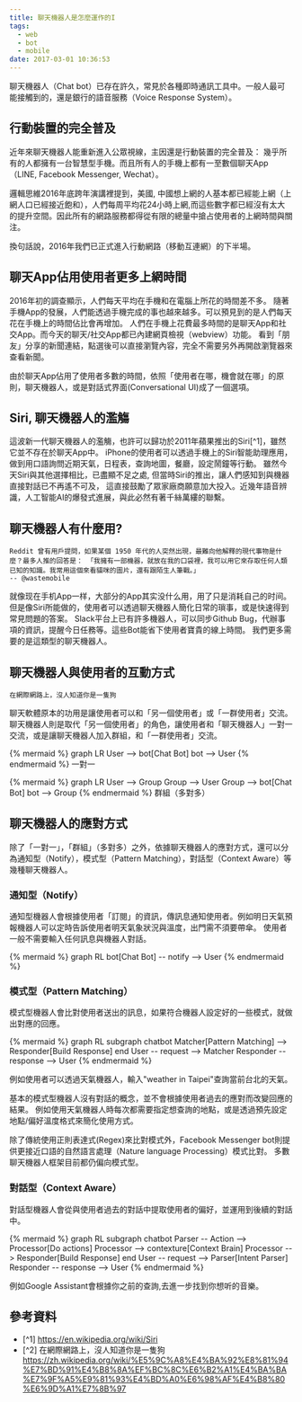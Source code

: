 ```yaml
---
title: 聊天機器人是怎麼運作的I
tags:
  - web
  - bot
  - mobile
date: 2017-03-01 10:36:53
---
```



聊天機器人（Chat bot）已存在許久，常見於各種即時通訊工具中。一般人最可能接觸到的，還是銀行的語音服務（Voice Response System）。

## 行動裝置的完全普及

近年來聊天機器人能重新進入公眾視線，主因還是行動裝置的完全普及：
幾乎所有的人都擁有一台智慧型手機。而且所有人的手機上都有一至數個聊天App（LINE, Facebook Messenger, Wechat）。

邏輯思維2016年底跨年演講裡提到，美國, 中國想上網的人基本都已經能上網（上網人口已經接近飽和），人們每周平均花24小時上網,而這些數字都已經沒有太大的提升空間。因此所有的網路服務都得從有限的總量中搶占使用者的上網時間與關注。

換句話說，2016年我們已正式進入行動網路（移動互連網）的下半場。

## 聊天App佔用使用者更多上網時間

2016年初的調查顯示，人們每天平均在手機和在電腦上所花的時間差不多。
隨著手機App的發展，人們能透過手機完成的事也越來越多。可以預見到的是人們每天花在手機上的時間佔比會再增加。
人們在手機上花費最多時間的是聊天App和社交App。而今天的聊天/社交App都已內建網頁檢視（webview）功能。
看到「朋友」分享的新聞連結，點選後可以直接瀏覽內容，完全不需要另外再開啟瀏覽器來查看新聞。

由於聊天App佔用了使用者多數的時間，依照「使用者在哪，機會就在哪」的原則，聊天機器人，或是對話式界面(Conversational UI)成了一個選項。

## Siri, 聊天機器人的濫觴

這波新一代聊天機器人的濫觴，也許可以歸功於2011年蘋果推出的Siri[^1]，雖然它並不存在於聊天App中。
iPhone的使用者可以透過手機上的Siri智能助理應用，做到用口語詢問近期天氣，日程表，查詢地圖，餐廳，設定鬧鐘等行動。
雖然今天Siri與其他選擇相比，已盡顯不足之處, 但當時Siri的推出，讓人們感知到與機器直接對話已不再遙不可及，
這直接鼓勵了眾家廠商願意加大投入。近幾年語音辨識，人工智能AI的爆發式進展，與此必然有著千絲萬縷的聯繫。

## 聊天機器人有什麼用?

```
Reddit 曾有用戶提問，如果某個 1950 年代的人突然出現，最難向他解釋的現代事物是什麼？最多人推的回答是： 「我擁有一部機器，就放在我的口袋裡，我可以用它來存取任何人類已知的知識。我常用這個來看貓咪的圖片，還有跟陌生人筆戰。」
-- @wastemobile
```

就像现在手机App一样，大部分的App其实没什么用，用了只是消耗自己的时间。
但是像Siri所能做的，使用者可以透過聊天機器人簡化日常的瑣事，或是快速得到常見問題的答案。
Slack平台上已有許多機器人，可以同步Github Bug，代辦事項的資訊，提醒今日任務等。這些Bot能省下使用者寶貴的線上時間。
我們更多需要的是這類型的聊天機器人。


## 聊天機器人與使用者的互動方式

```
在網際網路上，沒人知道你是一隻狗
```

聊天軟體原本的功用是讓使用者可以和「另一個使用者」或「一群使用者」交流。聊天機器人則是取代「另一個使用者」的角色，讓使用者和「聊天機器人」一對一交流，或是讓聊天機器人加入群組，和「一群使用者」交流。

{% mermaid %}
graph LR
User --> bot[Chat Bot]
bot --> User
{% endmermaid %}
一對一

{% mermaid %}
graph LR
User --> Group
Group --> User
Group --> bot[Chat Bot]
bot --> Group
{% endmermaid %}
群組（多對多）


## 聊天機器人的應對方式

除了「一對一」，「群組」（多對多）之外，依據聊天機器人的應對方式，還可以分為通知型（Notify），模式型（Pattern Matching），對話型（Context Aware）等幾種聊天機器人。

### 通知型（Notify）

通知型機器人會根據使用者「訂閱」的資訊，傳訊息通知使用者。例如明日天氣預報機器人可以定時告訴使用者明天氣象狀況與溫度，出門需不須要帶傘。
使用者一般不需要輸入任何訊息與機器人對話。

{% mermaid %}
graph RL
bot[Chat Bot] -- notify --> User
{% endmermaid %}

### 模式型（Pattern Matching）

模式型機器人會比對使用者送出的訊息，如果符合機器人設定好的一些模式，就做出對應的回應。

{% mermaid %}
graph RL
subgraph chatbot
Matcher[Pattern Matching] --> Responder[Build Response]
end
User -- request --> Matcher
Responder -- response --> User
{% endmermaid %}

例如使用者可以透過天氣機器人，輸入"weather in Taipei"查詢當前台北的天氣。

基本的模式型機器人沒有對話的概念，並不會根據使用者過去的應對而改變回應的結果。
例如使用天氣機器人時每次都需要指定想查詢的地點，或是透過預先設定地點/偏好溫度格式來簡化使用方式。

除了傳統使用正則表達式(Regex)來比對模式外，Facebook Messenger bot則提供更接近口語的自然語言處理（Nature language Processing）模式比對。
多數聊天機器人框架目前都仍偏向模式型。

### 對話型（Context Aware）

對話型機器人會從與使用者過去的對話中提取使用者的偏好，並運用到後續的對話中。

{% mermaid %}
graph RL
subgraph chatbot
Parser -- Action --> Processor[Do actions]
Processor --> contexture[Context Brain]
Processor --> Responder[Build Response]
end
User -- request --> Parser[Intent Parser]
Responder -- response --> User
{% endmermaid %}

例如Google Assistant會根據你之前的查詢,去進一步找到你想听的音樂。


## 參考資料

* [^1] https://en.wikipedia.org/wiki/Siri
* [^2] 在網際網路上，沒人知道你是一隻狗 https://zh.wikipedia.org/wiki/%E5%9C%A8%E4%BA%92%E8%81%94%E7%BD%91%E4%B8%8A%EF%BC%8C%E6%B2%A1%E4%BA%BA%E7%9F%A5%E9%81%93%E4%BD%A0%E6%98%AF%E4%B8%80%E6%9D%A1%E7%8B%97
